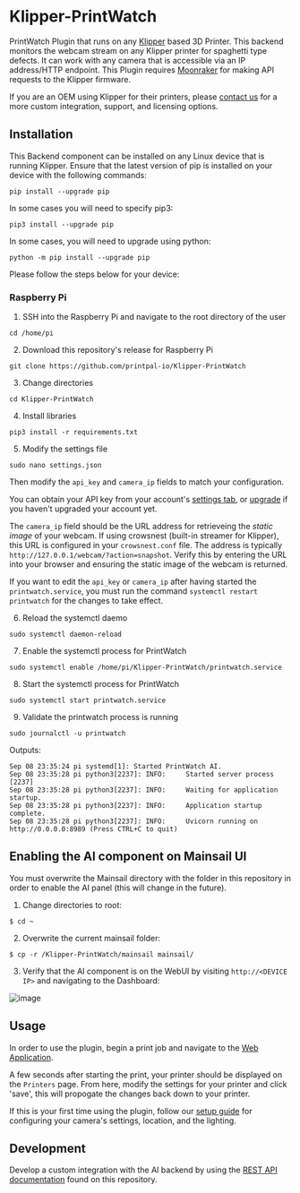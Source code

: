 # Klipper-PrintWatch
PrintWatch Plugin that runs on any [Klipper](https://github.com/Klipper3d/klipper) based 3D Printer. This backend monitors the webcam stream on any Klipper printer for spaghetti type defects. It can work with any camera that is accessible via an IP address/HTTP endpoint. This Plugin requires [Moonraker](https://github.com/Arksine/moonraker) for making API requests to the Klipper firmware.

If you are an OEM using Klipper for their printers, please [contact us](https://printpal.io/contact/) for a more custom integration, support, and licensing options.

## Installation
This Backend component can be installed on any Linux device that is running Klipper. Ensure that the latest version of pip is installed on your device with the following commands:
```
pip install --upgrade pip
```

In some cases you will need to specify pip3:
```
pip3 install --upgrade pip
```

In some cases, you will need to upgrade using python:
```
python -m pip install --upgrade pip
```

Please follow the steps below for your device:

### Raspberry Pi
1. SSH into the Raspberry Pi and navigate to the root directory of the user
```
cd /home/pi
```
2. Download this repository's release for Raspberry Pi
```
git clone https://github.com/printpal-io/Klipper-PrintWatch
```
3. Change directories
```
cd Klipper-PrintWatch
```
4. Install libraries
```
pip3 install -r requirements.txt
```
5. Modify the settings file
```
sudo nano settings.json
```
Then modify the `api_key` and `camera_ip` fields to match your configuration.

You can obtain your API key from your account's [settings tab](https://app.printpal.io), or [upgrade](https://printpal.io/standard-checkout/) if you haven't upgraded your account yet. 

The `camera_ip` field should be the URL address for retrieveing the _static image_ of your webcam. If using crowsnest (built-in streamer for Klipper), this URL is configured in your `crowsnest.conf` file. The address is typically `http://127.0.0.1/webcam/?action=snapshot`. Verify this by entering the URL into your browser and ensuring the static image of the webcam is returned.

If you want to edit the `api_key` or `camera_ip` after having started the `printwatch.service`, you must run the command `systemctl restart printwatch` for the changes to take effect.

6. Reload the systemctl daemo
```
sudo systemctl daemon-reload
```
7. Enable the systemctl process for PrintWatch
```
sudo systemctl enable /home/pi/Klipper-PrintWatch/printwatch.service
```
8. Start the systemctl process for PrintWatch
```
sudo systemctl start printwatch.service
```
9. Validate the printwatch process is running
```
sudo journalctl -u printwatch
```
Outputs:
```
Sep 08 23:35:24 pi systemd[1]: Started PrintWatch AI.
Sep 08 23:35:28 pi python3[2237]: INFO:     Started server process [2237]
Sep 08 23:35:28 pi python3[2237]: INFO:     Waiting for application startup.
Sep 08 23:35:28 pi python3[2237]: INFO:     Application startup complete.
Sep 08 23:35:28 pi python3[2237]: INFO:     Uvicorn running on http://0.0.0.0:8989 (Press CTRL+C to quit)
```

## Enabling the AI component on Mainsail UI

You must overwrite the Mainsail directory with the folder in this repository in order to enable the AI panel (this will change in the future).

1. Change directories to root:
```
$ cd ~
```
2. Overwrite the current mainsail folder:
```
$ cp -r /Klipper-PrintWatch/mainsail mainsail/
```
3. Verify that the AI component is on the WebUI by visiting `http://<DEVICE IP>` and navigating to the Dashboard:

![image](https://github.com/printpal-io/Klipper-PrintWatch/assets/95444610/7a273fce-f842-464c-8a20-ace9150d5c11)



## Usage
In order to use the plugin, begin a print job and navigate to the [Web Application](https://app.printpal.io).

A few seconds after starting the print, your printer should be displayed on the `Printers` page. From here, modify the settings for your printer and click 'save', this will propogate the changes back down to your printer.

If this is your first time using the plugin, follow our [setup guide](https://printpal.io/documentation/tuning-your-setup/) for configuring your camera's settings, location, and the lighting.

## Development
Develop a custom integration with the AI backend by using the [REST API documentation](https://github.com/printpal-io/PrintWatchAI_Backend/wiki/REST-API) found on this repository.
